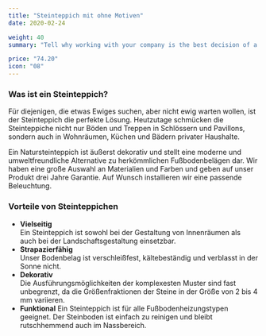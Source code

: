 ```yaml
---
title: "Steinteppich mit ohne Motiven"
date: 2020-02-24

weight: 40
summary: "Tell why working with your company is the best decision of a client."

price: "74.20"
icon: "08"
---
```


### Was ist ein Steinteppich?

Für diejenigen, die etwas Ewiges suchen, aber nicht ewig warten wollen, ist der Steinteppich die perfekte Lösung. Heutzutage schmücken die Steinteppiche nicht nur Böden und Treppen in Schlössern und Pavillons, sondern auch in Wohnräumen, Küchen und Bädern privater Haushalte.

Ein Natursteinteppich ist äußerst dekorativ und stellt eine moderne und umweltfreundliche Alternative zu herkömmlichen Fußbodenbelägen dar. Wir haben eine große Auswahl an Materialien und Farben und geben auf unser Produkt drei Jahre Garantie. Auf Wunsch installieren wir eine passende Beleuchtung.

### Vorteile von Steinteppichen

- **Vielseitig**  
Ein Steinteppich ist sowohl bei der Gestaltung von Innenräumen als auch bei der Landschaftsgestaltung einsetzbar.
- **Strapazierfähig**  
Unser Bodenbelag ist verschleißfest, kältebeständig und verblasst in der Sonne nicht.
- **Dekorativ**  
Die Ausführungsmöglichkeiten der komplexesten Muster sind fast unbegrenzt, da die Größenfraktionen der Steine in der Größe von 2 bis 4 mm variieren.
- **Funktional** 
Ein Steinteppich ist für alle Fußbodenheizungstypen geeignet. Der Steinboden ist einfach zu reinigen und bleibt rutschhemmend auch im Nassbereich.